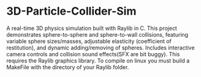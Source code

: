 # 3D-Particle-Collider-Sim
A real-time 3D physics simulation built with Raylib in C. This project demonstrates sphere-to-sphere and sphere-to-wall collisions, featuring variable sphere sizes/masses, adjustable elasticity (coefficient of restitution), and dynamic adding/removing of spheres. Includes interactive camera controls and collision sound effects(SFX are bit buggy). This requires the Raylib graphics library. To compile on linux you must build a MakeFile with the directory of your Raylib folder. 
